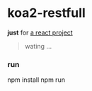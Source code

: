 # koa2-restfull

**just** for [a react project](https://github.com/luckcoding/react-webapp)

> wating ...

### run

  npm install
  npm run